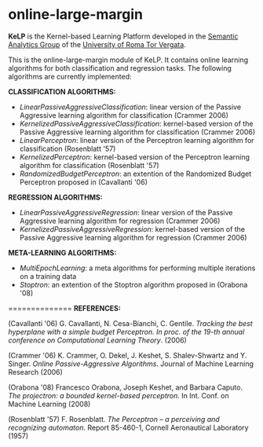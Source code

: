 online-large-margin
=========

**KeLP** is the Kernel-based Learning Platform developed in the [Semantic Analytics Group][sag-site] of
the [University of Roma Tor Vergata][uniroma2-site].

This is the online-large-margin module of KeLP. 
It contains online learning algorithms for both classification and regression tasks. The following algorithms are currently implemented:

**CLASSIFICATION ALGORITHMS:**

* _LinearPassiveAggressiveClassification_: linear version of the Passive Aggressive learning algorithm for classification (Crammer 2006) 
* _KernelizedPassiveAggressiveClassification_: kernel-based version of the Passive Aggressive learning algorithm for classification (Crammer 2006)
* _LinearPerceptron_: linear version of the Perceptron learning algorithm for classification (Rosenblatt '57)
* _KernelizedPerceptron_: kernel-based version of the Perceptron learning algorithm for classification (Rosenblatt '57)
* _RandomizedBudgetPerceptron_: an extention of the Randomized Budget Perceptron proposed in (Cavallanti '06)

**REGRESSION ALGORITHMS:**

* _LinearPassiveAggressiveRegression_: linear version of the Passive Aggressive learning algorithm for regression (Crammer 2006)
* _KernelizedPassiveAggressiveRegression_: kernel-based version of the Passive Aggressive learning algorithm for regression (Crammer 2006)

**META-LEARNING ALGORITHMS:**

* _MultiEpochLearning_: a meta algorithms for performing multiple iterations on a training data
* _Stoptron_: an extention of the Stoptron algorithm proposed in (Orabona '08)


==============
**REFERENCES:**

(Cavallanti '06) G. Cavallanti, N. Cesa-Bianchi, C. Gentile. _Tracking the best hyperplane with a simple budget Perceptron. In proc. of the 19-th annual conference on Computational Learning Theory_. (2006)

(Crammer '06) K. Crammer, O. Dekel, J. Keshet, S. Shalev-Shwartz and Y. Singer. _Online Passive-Aggressive Algorithms_. Journal of Machine Learning Research (2006)

(Orabona '08) Francesco Orabona, Joseph Keshet, and Barbara Caputo. _The projectron: a bounded kernel-based perceptron_. In Int. Conf. on Machine Learning (2008)

(Rosenblatt '57) F. Rosenblatt. _The Perceptron – a perceiving and recognizing automaton_. Report 85-460-1, Cornell Aeronautical Laboratory (1957)



[sag-site]: http://sag.art.uniroma2.it "SAG site"
[uniroma2-site]: http://www.uniroma2.it "University of Roma Tor Vergata"

